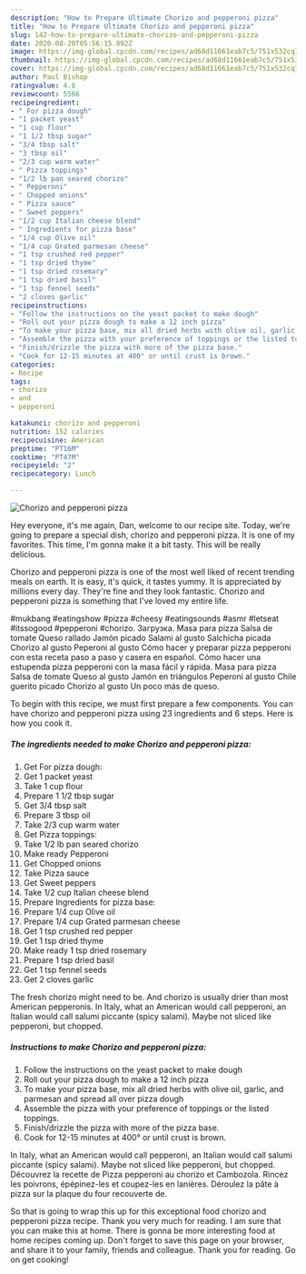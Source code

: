 ```yaml
---
description: "How to Prepare Ultimate Chorizo and pepperoni pizza"
title: "How to Prepare Ultimate Chorizo and pepperoni pizza"
slug: 142-how-to-prepare-ultimate-chorizo-and-pepperoni-pizza
date: 2020-08-20T05:56:15.892Z
image: https://img-global.cpcdn.com/recipes/ad68d11661eab7c5/751x532cq70/chorizo-and-pepperoni-pizza-recipe-main-photo.jpg
thumbnail: https://img-global.cpcdn.com/recipes/ad68d11661eab7c5/751x532cq70/chorizo-and-pepperoni-pizza-recipe-main-photo.jpg
cover: https://img-global.cpcdn.com/recipes/ad68d11661eab7c5/751x532cq70/chorizo-and-pepperoni-pizza-recipe-main-photo.jpg
author: Paul Bishop
ratingvalue: 4.6
reviewcount: 5566
recipeingredient:
- " For pizza dough"
- "1 packet yeast"
- "1 cup flour"
- "1 1/2 tbsp sugar"
- "3/4 tbsp salt"
- "3 tbsp oil"
- "2/3 cup warm water"
- " Pizza toppings"
- "1/2 lb pan seared chorizo"
- " Pepperoni"
- " Chopped onions"
- " Pizza sauce"
- " Sweet peppers"
- "1/2 cup Italian cheese blend"
- " Ingredients for pizza base"
- "1/4 cup Olive oil"
- "1/4 cup Grated parmesan cheese"
- "1 tsp crushed red pepper"
- "1 tsp dried thyme"
- "1 tsp dried rosemary"
- "1 tsp dried basil"
- "1 tsp fennel seeds"
- "2 cloves garlic"
recipeinstructions:
- "Follow the instructions on the yeast packet to make dough"
- "Roll out your pizza dough to make a 12 inch pizza"
- "To make your pizza base, mix all dried herbs with olive oil, garlic, and parmesan and spread all over pizza dough"
- "Assemble the pizza with your preference of toppings or the listed toppings."
- "Finish/drizzle the pizza with more of the pizza base."
- "Cook for 12-15 minutes at 400° or until crust is brown."
categories:
- Recipe
tags:
- chorizo
- and
- pepperoni

katakunci: chorizo and pepperoni 
nutrition: 152 calories
recipecuisine: American
preptime: "PT16M"
cooktime: "PT47M"
recipeyield: "2"
recipecategory: Lunch

---
```



![Chorizo and pepperoni pizza](https://img-global.cpcdn.com/recipes/ad68d11661eab7c5/751x532cq70/chorizo-and-pepperoni-pizza-recipe-main-photo.jpg)

Hey everyone, it's me again, Dan, welcome to our recipe site. Today, we're going to prepare a special dish, chorizo and pepperoni pizza. It is one of my favorites. This time, I'm gonna make it a bit tasty. This will be really delicious.

Chorizo and pepperoni pizza is one of the most well liked of recent trending meals on earth. It is easy, it's quick, it tastes yummy. It is appreciated by millions every day. They're fine and they look fantastic. Chorizo and pepperoni pizza is something that I've loved my entire life.

#mukbang #eatingshow #pizza #cheesy #eatingsounds #asmr #letseat #itssogood #pepperoni #chorizo. Загрузка. Masa para pizza Salsa de tomate Queso rallado Jamón picado Salami al gusto Salchicha picada Chorizo al gusto Peperoni al gusto Cómo hacer y preparar pizza pepperoni con esta receta paso a paso y casera en español. Cómo hacer una estupenda pizza pepperoni con la masa fácil y rápida. Masa para pizza Salsa de tomate Queso al gusto Jamón en triángulos Peperoni al gusto Chile guerito picado Chorizo al gusto Un poco más de queso.


To begin with this recipe, we must first prepare a few components. You can have chorizo and pepperoni pizza using 23 ingredients and 6 steps. Here is how you cook it.

<!--inarticleads1-->

##### The ingredients needed to make Chorizo and pepperoni pizza:

1. Get  For pizza dough:
1. Get 1 packet yeast
1. Take 1 cup flour
1. Prepare 1 1/2 tbsp sugar
1. Get 3/4 tbsp salt
1. Prepare 3 tbsp oil
1. Take 2/3 cup warm water
1. Get  Pizza toppings:
1. Take 1/2 lb pan seared chorizo
1. Make ready  Pepperoni
1. Get  Chopped onions
1. Take  Pizza sauce
1. Get  Sweet peppers
1. Take 1/2 cup Italian cheese blend
1. Prepare  Ingredients for pizza base:
1. Prepare 1/4 cup Olive oil
1. Prepare 1/4 cup Grated parmesan cheese
1. Get 1 tsp crushed red pepper
1. Get 1 tsp dried thyme
1. Make ready 1 tsp dried rosemary
1. Prepare 1 tsp dried basil
1. Get 1 tsp fennel seeds
1. Get 2 cloves garlic


The fresh chorizo might need to be. And chorizo is usually drier than most American pepperonis. In Italy, what an American would call pepperoni, an Italian would call salumi piccante (spicy salami). Maybe not sliced like pepperoni, but chopped. 

<!--inarticleads2-->

##### Instructions to make Chorizo and pepperoni pizza:

1. Follow the instructions on the yeast packet to make dough
1. Roll out your pizza dough to make a 12 inch pizza
1. To make your pizza base, mix all dried herbs with olive oil, garlic, and parmesan and spread all over pizza dough
1. Assemble the pizza with your preference of toppings or the listed toppings.
1. Finish/drizzle the pizza with more of the pizza base.
1. Cook for 12-15 minutes at 400° or until crust is brown.


In Italy, what an American would call pepperoni, an Italian would call salumi piccante (spicy salami). Maybe not sliced like pepperoni, but chopped. Découvrez la recette de Pizza pepperoni au chorizo et Cambozola. Rincez les poivrons, épépinez-les et coupez-les en lanières. Déroulez la pâte à pizza sur la plaque du four recouverte de. 

So that is going to wrap this up for this exceptional food chorizo and pepperoni pizza recipe. Thank you very much for reading. I am sure that you can make this at home. There is gonna be more interesting food at home recipes coming up. Don't forget to save this page on your browser, and share it to your family, friends and colleague. Thank you for reading. Go on get cooking!
